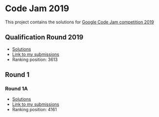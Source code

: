 # Code Jam 2019

This project contains the solutions for [Google Code Jam competition 2019](https://codingcompetitions.withgoogle.com/codejam/archive/2019)

## Qualification Round 2019

- [Solutions](/Qualification%20Round)
- [Link to my submissions](https://codingcompetitions.withgoogle.com/codejam/submissions/0000000000051705/d2FjaGlubw)
- Ranking position: 3613

## Round 1

### Round 1A

- [Solutions](/Round%201A)
- [Link to my submissions](https://codingcompetitions.withgoogle.com/codejam/submissions/0000000000051635/d2FjaGlubw)
- Ranking position: 4161
